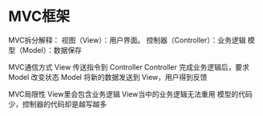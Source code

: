# MVC框架

MVC拆分解释：  视图（View）：用户界面。  控制器（Controller）：业务逻辑  模型（Model）：数据保存

MVC通信方式  View 传送指令到 Controller  Controller 完成业务逻辑后，要求 Model 改变状态  Model 将新的数据发送到 View，用户得到反馈

MVC局限性  View里会包含业务逻辑  View当中的业务逻辑无法重用  模型的代码少，控制器的代码却是越写越多